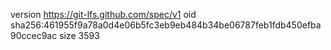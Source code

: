 version https://git-lfs.github.com/spec/v1
oid sha256:461955f9a78a0d4e06b5fc3eb9eb484b34be06787feb1fdb450efba90ccec9ac
size 3593
